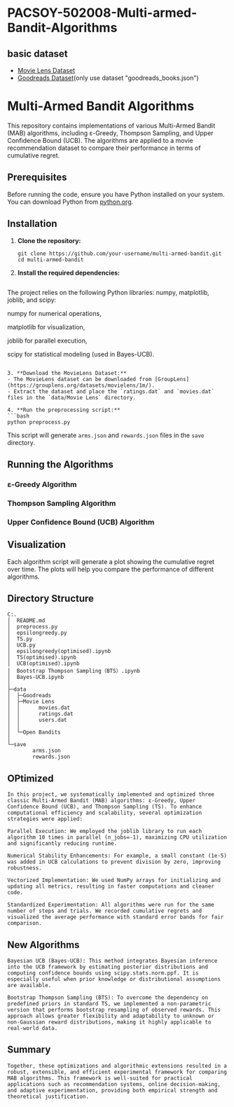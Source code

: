 # PACSOY-502008-Multi-armed-Bandit-Algorithms
## basic dataset
- [Movie Lens Dataset](https://grouplens.org/datasets/movielens/1m/)
- [Goodreads Dataset](https://sites.google.com/eng.ucsd.edu/ucsdbookgraph/home)(only use dataset "goodreads_books.json")

# Multi-Armed Bandit Algorithms

This repository contains implementations of various Multi-Armed Bandit (MAB) algorithms, including ε-Greedy, Thompson Sampling, and Upper Confidence Bound (UCB). The algorithms are applied to a movie recommendation dataset to compare their performance in terms of cumulative regret.

## Prerequisites

Before running the code, ensure you have Python installed on your system. You can download Python from [python.org](https://www.python.org/).

## Installation

1. **Clone the repository:**
   ```
   git clone https://github.com/your-username/multi-armed-bandit.git
   cd multi-armed-bandit
   ```

2. **Install the required dependencies:**
   ```
The project relies on the following Python libraries: numpy, matplotlib, joblib, and scipy:

numpy for numerical operations,

matplotlib for visualization,

joblib for parallel execution,

scipy for statistical modeling (used in Bayes-UCB).
   
   ```

3. **Download the MovieLens Dataset:**
   - The MovieLens dataset can be downloaded from [GroupLens](https://grouplens.org/datasets/movielens/1m/).
   - Extract the dataset and place the `ratings.dat` and `movies.dat` files in the `data/Movie Lens` directory.

4. **Run the preprocessing script:**
   ```bash
   python preprocess.py
   ```
   This script will generate `arms.json` and `rewards.json` files in the `save` directory.

## Running the Algorithms

### ε-Greedy Algorithm


### Thompson Sampling Algorithm

### Upper Confidence Bound (UCB) Algorithm

## Visualization

Each algorithm script will generate a plot showing the cumulative regret over time. The plots will help you compare the performance of different algorithms.

## Directory Structure

```
C:.
│  README.md
│  preprocess.py
│  epsilongreedy.py
│  TS.py
│  UCB.py
│  epsilongreedy(optimised).ipynb
│  TS(optimised).ipynb
│  UCB(optimised).ipynb
│  Bootstrap Thompson Sampling（BTS）.ipynb
│  Bayes-UCB.ipynb
│  
├─data
│  ├─Goodreads
│  ├─Movie Lens
│  │      movies.dat
│  │      ratings.dat
│  │      users.dat
│  │
│  └─Open Bandits
│
└─save
        arms.json
        rewards.json
```


## OPtimized
```
In this project, we systematically implemented and optimized three classic Multi-Armed Bandit (MAB) algorithms: ε-Greedy, Upper Confidence Bound (UCB), and Thompson Sampling (TS). To enhance computational efficiency and scalability, several optimization strategies were applied:

Parallel Execution: We employed the joblib library to run each algorithm 10 times in parallel (n_jobs=-1), maximizing CPU utilization and significantly reducing runtime.

Numerical Stability Enhancements: For example, a small constant (1e-5) was added in UCB calculations to prevent division by zero, improving robustness.

Vectorized Implementation: We used NumPy arrays for initializing and updating all metrics, resulting in faster computations and cleaner code.

Standardized Experimentation: All algorithms were run for the same number of steps and trials. We recorded cumulative regrets and visualized the average performance with standard error bands for fair comparison.

```

## New Algorithms
```
Bayesian UCB (Bayes-UCB): This method integrates Bayesian inference into the UCB framework by estimating posterior distributions and computing confidence bounds using scipy.stats.norm.ppf. It is especially useful when prior knowledge or distributional assumptions are available.

Bootstrap Thompson Sampling (BTS): To overcome the dependency on predefined priors in standard TS, we implemented a non-parametric version that performs bootstrap resampling of observed rewards. This approach allows greater flexibility and adaptability to unknown or non-Gaussian reward distributions, making it highly applicable to real-world data.
```

## Summary

```
Together, these optimizations and algorithmic extensions resulted in a robust, extensible, and efficient experimental framework for comparing MAB algorithms. This framework is well-suited for practical applications such as recommendation systems, online decision-making, and adaptive experimentation, providing both empirical strength and theoretical justification.
```

